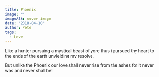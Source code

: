 ```yaml
---
title: Phoenix
image: ""
imageAlt: cover image
date: "2018-04-10"
author: Pete
tags:
  - Love
---
```


Like a hunter pursuing a mystical beast of yore
thus i pursued thy heart
to the ends of the earth
unyielding my resolve.

But unlike the Phoenix
our love shall never rise from the ashes
for it never was
and never shall be!
